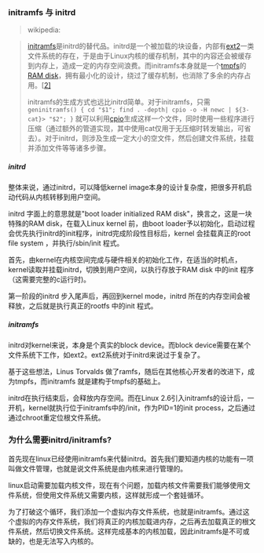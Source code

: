 ### initramfs 与 initrd

> wikipedia: 

> [initramfs](https://zh.wikipedia.org/w/index.php?title=Initramfs&action=edit&redlink=1)是initrd的替代品。initrd是一个被加载的块设备，内部有[ext2](https://zh.wikipedia.org/wiki/Ext2)一类文件系统的存在，于是由于Linux内核的缓存机制，其中的内容还会被缓存到内存上，造成一定的内存空间浪费。而initramfs本身就是一个[tmpfs](https://zh.wikipedia.org/wiki/Tmpfs)的[RAM disk](https://zh.wikipedia.org/wiki/RAM_disk)，拥有最小化的设计，绕过了缓存机制，也消除了多余的内存占用。[[2\]](https://zh.wikipedia.org/wiki/Initrd#cite_note-2)
>
> initramfs的生成方式也远比initrd简单。对于initramfs，只需 `geninitramfs() { cd "$1"; find . -depth| cpio -o -H newc | ${3-cat}> "$2"; }` 就可以利用[cpio](https://zh.wikipedia.org/wiki/Cpio)生成这样一个文件，同时使用一些程序进行压缩（通过额外的管道实现，其中使用cat仅用于无压缩时转发输出，可省去）。对于initrd，则涉及生成一定大小的空文件，然后创建文件系统，挂载并添加文件等等诸多步骤。

##### initrd

整体来说，通过initrd，可以降低kernel image本身的设计复杂度，把很多开机启动代码从内核转移到用户空间。

initrd 字面上的意思就是"boot loader initialized RAM disk"，换言之，这是一块特殊的RAM disk，在载入Linux kernel 前，由boot loader予以初始化，启动过程会优先执行initrd的init程序，initrd完成阶段性目标后，kernel 会挂载真正的root file system ，并执行/sbin/init 程式。

首先，由kernel在内核空间完成与硬件相关的初始化工作，在适当的时机点，kernel读取并挂载initrd，切换到用户空间，以执行存放于RAM disk 中的init 程序（这需要完整的c运行时)。

第一阶段的initrd 步入尾声后，再回到kernel mode，initrd 所在的内存空间会被释放，之后就是执行真正的rootfs 中的init 程式。

##### initramfs

initrd对kernel来说，本身是个真实的block device。而block device需要在某个文件系统下工作，如ext2。ext2系统对于initrd来说过于复杂了。

基于这些想法，Linus Torvalds 做了ramfs，随后在其他核心开发者的改进下，成为tmpfs，而initramfs 就是建构于tmpfs的基础上。

initrd在执行结束后，会释放内存空间。而在Linux 2.6引入initramfs的设计后，一开机，kernel就执行位于initramfs中的/init，作为PID=1的init process，之后通过通过chroot重定位根文件系统。




### 为什么需要initrd/initramfs?

首先现在linux已经使用initramfs来代替initrd。首先我们要知道内核的功能有一项叫做文件管理，也就是说文件系统是由内核来进行管理的。

linux启动需要加载内核文件，现在有个问题，加载内核文件需要我们能够使用文件系统，但使用文件系统又需要内核，这样就形成一个套娃循环。

为了打破这个循环，我们添加一个虚拟内存文件系统，也就是initramfs。通过这个虚拟的内存文件系统，我们将真正的内核加载进内存，之后再去加载真正的根文件系统，然后切换文件系统。这样完成基本的内核加载，因此initramfs是不可或缺的，也是无法写入内核的。
